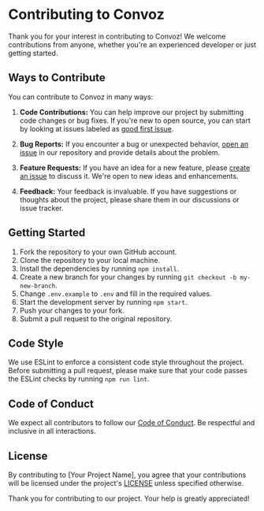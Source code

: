 # Contributing to Convoz

Thank you for your interest in contributing to Convoz! We welcome contributions from anyone, whether you're an experienced developer or just getting started.

## Ways to Contribute

You can contribute to Convoz in many ways:

1. **Code Contributions:** You can help improve our project by submitting code changes or bug fixes. If you're new to open source, you can start by looking at issues labeled as [good first issue](https://github.com/IndieCoderMM/convoz-chat/labels/good%20first%20issue).

2. **Bug Reports:** If you encounter a bug or unexpected behavior, [open an issue](https://github.com/IndieCoderMM/convoz-chat/issues/new) in our repository and provide details about the problem.

3. **Feature Requests:** If you have an idea for a new feature, please [create an issue](https://github.com/IndieCoderMM/convoz-chat/issues/new) to discuss it. We're open to new ideas and enhancements.

4. **Feedback:** Your feedback is invaluable. If you have suggestions or thoughts about the project, please share them in our discussions or issue tracker.

## Getting Started

1. Fork the repository to your own GitHub account.
2. Clone the repository to your local machine.
3. Install the dependencies by running `npm install`.
4. Create a new branch for your changes by running `git checkout -b my-new-branch`.
5. Change `.env.example` to `.env` and fill in the required values.
6. Start the development server by running `npm start`.
7. Push your changes to your fork.
8. Submit a pull request to the original repository.

## Code Style

We use ESLint to enforce a consistent code style throughout the project. Before submitting a pull request, please make sure that your code passes the ESLint checks by running `npm run lint`.

## Code of Conduct

We expect all contributors to follow our [Code of Conduct](./CODE_OF_CONDUCT.md). Be respectful and inclusive in all interactions.

## License

By contributing to [Your Project Name], you agree that your contributions will be licensed under the project's [LICENSE](./LICENSE) unless specified otherwise.

Thank you for contributing to our project. Your help is greatly appreciated!
